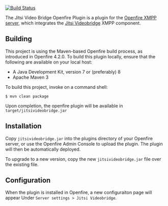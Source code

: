 [![Build Status](https://travis-ci.org/igniterealtime/ofmeet-openfire-plugin.svg?branch=master)](https://travis-ci.org/igniterealtime/ofmeet-openfire-plugin)

The Jitsi Video Bridge Openfire Plugin is a plugin for the [Openfire XMPP server](https://www.igniterealtime.org/openfire), which integrates the [Jitsi Videobridge](https://github.com/jitsi/jitsi-videobridge) XMPP component.

Building
--------

This project is using the Maven-based Openfire build process, as introduced in Openfire 4.2.0. To build this plugin locally, ensure that the following are available on your local host:

* A Java Development Kit, version 7 or (preferably) 8
* Apache Maven 3

To build this project, invoke on a command shell:

    $ mvn clean package

Upon completion, the openfire plugin will be available in `target/jitsivideobridge.jar`

Installation
------------

Copy `jitsivideobridge.jar` into the plugins directory of your Openfire server, or use the Openfire Admin Console to upload the plugin. The plugin will then be automatically deployed.

To upgrade to a new version, copy the new `jitsivideobridge.jar` file over the existing file.

Configuration
-------------

When the plugin is installed in Openfire, a new configuraiton page will appear Under `Server settings > Jitsi Videobridge`.
